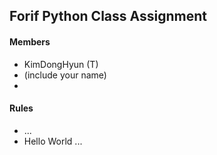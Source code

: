 ## Forif Python Class Assignment

#### Members
* KimDongHyun (T)
* (include your name)
* 

#### Rules
* ...
* Hello World
...